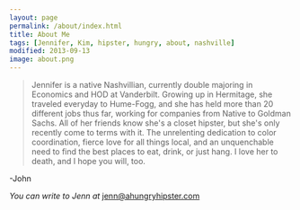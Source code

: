 ```yaml
---
layout: page
permalink: /about/index.html
title: About Me
tags: [Jennifer, Kim, hipster, hungry, about, nashville]
modified: 2013-09-13
image: about.png
---
```


>Jennifer is a native Nashvillian, currently double majoring in Economics and HOD at Vanderbilt. Growing up in Hermitage, she traveled everyday to Hume-Fogg, and she has held more than 20 different jobs thus far, working for companies from Native to Goldman Sachs. All of her friends know she's a closet hipster, but she's only recently come to terms with it. The unrelenting dedication to color coordination, fierce love for all things local, and an unquenchable need to find the best places to eat, drink, or just hang. I love her to death, and I hope you will, too. 

\-John 

*You can write to Jenn at* <a href="mailto:jenn@ahungryhipster.com?Subject=Hello!" target="_top">jenn@ahungryhipster.com</a>